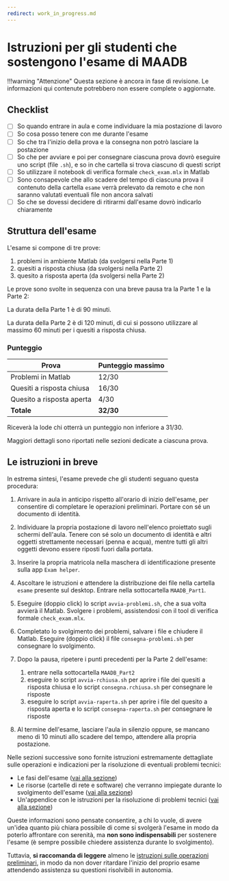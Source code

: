 ```yaml
---
redirect: work_in_progress.md
---
```


# Istruzioni per gli studenti che sostengono l'esame di MAADB

!!!warning "Attenzione"
    Questa sezione è ancora in fase di revisione. Le informazioni qui contenute potrebbero non essere complete o aggiornate.

## Checklist
<!-- omit from toc -->

- [ ] So quando entrare in aula e come individuare la mia postazione di lavoro
- [ ] So cosa posso tenere con me durante l'esame
- [ ] So che tra l'inizio della prova e la consegna non potrò lasciare la postazione
- [ ] So che per avviare e poi per consegnare ciascuna prova dovrò eseguire uno script
  (file `.sh`), e so in che cartella si trova ciascuno di questi script
- [ ] So utilizzare il notebook di verifica formale `check_exam.mlx` in Matlab
- [ ] Sono consapevole che allo scadere del tempo di ciascuna prova il contenuto della
  cartella `esame` verrà prelevato da remoto e che non saranno valutati eventuali file
  non ancora salvati
- [ ] So che se dovessi decidere di ritirarmi dall'esame dovrò indicarlo chiaramente

<!-- BUG? The syle for level 1 and level 2 TOC entries is the same
          If Header 1 is excluded, then the layout of the TOC is mostly flat (Headers 2 and 3)
  -->
<!-- ## Sommario  -->
<!-- omit from toc -->

<!-- - [Istruzioni per gli studenti che sostengono l'esame di MAADB](#istruzioni-per-gli-studenti-che-sostengono-lesame-di-maadb)
  - [Struttura dell'esame](#struttura-dellesame)
    - [Punteggio](#punteggio)
  - [Le istruzioni in breve](#le-istruzioni-in-breve) -->

## Struttura dell'esame

L'esame si compone di tre prove:

1. problemi in ambiente Matlab (da svolgersi nella Parte 1)
2. quesiti a risposta chiusa (da svolgersi nella Parte 2)
3. quesito a risposta aperta (da svolgersi nella Parte 2)

Le prove sono svolte in sequenza con una breve pausa tra la Parte 1 e la Parte 2:

La durata della Parte 1 è di 90 minuti.

La durata della Parte 2 è di 120 minuti, di cui si possono utilizzare al massimo 60
minuti per i quesiti a risposta chiusa.

### Punteggio

| Prova                          | Punteggio massimo |
|--------------------------------|-------------------|
| Problemi in Matlab             | 12/30             |
| Quesiti a risposta chiusa      | 16/30             |
| Quesito a risposta aperta      | 4/30              |
| **Totale**                     | **32/30**         |

Riceverà la lode chi otterrà un punteggio non inferiore a 31/30.

Maggiori dettagli sono riportati nelle sezioni dedicate a ciascuna prova.

## Le istruzioni in breve

In estrema sintesi, l'esame prevede che gli studenti seguano questa procedura:

1. Arrivare in aula in anticipo rispetto all'orario di inizio dell'esame, per consentire
   di completare le operazioni preliminari. Portare con sé un documento di identità.
2. Individuare la propria postazione di lavoro nell'elenco proiettato sugli schermi
   dell'aula. Tenere con sé solo un documento di identità e altri oggetti strettamente
   necessari (penna e acqua), mentre tutti gli altri oggetti devono essere riposti fuori dalla portata.
3. Inserire la propria matricola nella maschera di identificazione presente sulla app
   `Exam helper`.
4. Ascoltare le istruzioni e attendere la distribuzione dei file nella cartella `esame` presente sul desktop.
   Entrare nella sottocartella `MAADB_Part1`.
5. Eseguire (doppio click) lo script `avvia-problemi.sh`, che a sua volta avvierà il Matlab.
   Svolgere i problemi, assistendosi con il tool di verifica formale `check_exam.mlx`.
6. Completato lo svolgimento dei problemi, salvare i file e chiudere il Matlab. Eseguire
   (doppio click) il file `consegna-problemi.sh` per consegnare lo svolgimento.
7. Dopo la pausa, ripetere i punti precedenti per la Parte 2 dell'esame:

    1. entrare nella sottocartella `MAADB_Part2`
    2. eseguire lo script `avvia-rchiusa.sh` per aprire i file dei quesiti a risposta
       chiusa e lo script `consegna.rchiusa.sh` per consegnare le risposte
    3. eseguire lo script `avvia-raperta.sh` per aprire i file del quesito a risposta
       aperta e lo script `consegna-raperta.sh` per consegnare le risposte

8. Al termine dell'esame, lasciare l'aula in silenzio oppure, se mancano meno di 10
   minuti allo scadere del tempo, attendere alla propria postazione.

Nelle sezioni successive sono fornite istruzioni estremamente dettagliate sulle operazioni e indicazioni per la risoluzione di eventuali problemi tecnici:

- Le fasi dell'esame ([vai alla sezione](./exam-phases.md))
- Le risorse (cartelle di rete e software) che verranno impiegate durante lo svolgimento dell'esame ([vai alla sezione](./os-and-software.md))
- Un'appendice con le istruzioni per la risoluzione di problemi tecnici ([vai alla sezione](./troubleshooting.md))

Queste informazioni sono pensate consentire, a chi lo vuole, di avere un'idea quanto più
chiara possibile di come si svolgerà l'esame in modo da poterlo affrontare con serenità, ma **non sono indispensabili** per sostenere l'esame (è sempre possibile chiedere assistenza durante lo svolgimento).

Tuttavia, **si raccomanda di leggere** almeno le [istruzioni sulle operazioni preliminari](./exam-phases.md#operazioni-preliminari), in modo da non dover ritardare l'inizio del proprio esame attendendo assistenza su questioni risolvibili in autonomia.

<!-- 
  - [Operazioni preliminari](#operazioni-preliminari)
    - [La convocazione](#la-convocazione)
    - [La postazione di lavoro](#la-postazione-di-lavoro)
    - [Identificazione studente](#identificazione-studente)
  - [Parte 1: Problemi in ambiente Matlab](#parte-1-problemi-in-ambiente-matlab)
    - [Startup](#startup)
    - [Exam checker](#exam-checker)
    - [Indicazioni per lo svolgimento dei problemi (?)](#indicazioni-per-lo-svolgimento-dei-problemi-)
    - [Punteggio](#punteggio-1)
    - [Tempo](#tempo)
  - [Parte 2: Quesiti](#parte-2-quesiti)
    - [Quesiti a risposta chiusa](#quesiti-a-risposta-chiusa)
    - [Quesiti a risposta aperta](#quesiti-a-risposta-aperta)
  - [Conclusione dell'esame](#conclusione-dellesame)
  - [Risorse per lo svolgimento dell'esame](#risorse-per-lo-svolgimento-dellesame)
    - [La cartella condivisa 'esami'](#la-cartella-condivisa-esami)
    - [Le applicazioni da utilizzare](#le-applicazioni-da-utilizzare)
      - [Matlab](#matlab)
      - [Geany (editor di testo)](#geany-editor-di-testo)
      - [xPDF (visualizzatore di file pdf)](#xpdf-visualizzatore-di-file-pdf)
      - [galculator (calcolatrice)](#galculator-calcolatrice)
  - [Appendice - Risoluzione problemi tecnici](#appendice---risoluzione-problemi-tecnici)
    - [Creazione manuale file di svogimento da template](#creazione-manuale-file-di-svogimento-da-template)
    - [Malfunzionamento dello script avvia-problemi.sh](#malfunzionamento-dello-script-avvia-problemish)
      - [1. Avvio Matlab](#1-avvio-matlab)
      - [2. Impostazione della cartella di lavoro](#2-impostazione-della-cartella-di-lavoro)
      - [3. Configurazione del toolbox di verifica formale](#3-configurazione-del-toolbox-di-verifica-formale)
    - [Malfunzionamento dello script avvia-rchiusa.sh e/o avvia-raperta.sh](#malfunzionamento-dello-script-avvia-rchiusash-eo-avvia-rapertash)
    - [Malfunzionamento degli scritpt di consegna](#malfunzionamento-degli-scritpt-di-consegna)
    - [Come aprire manualmente i file pdf](#come-aprire-manualmente-i-file-pdf)
    - [Come aprire manualmente i file txt](#come-aprire-manualmente-i-file-txt)
  - [Struttura della cartella 'esame'](#struttura-della-cartella-esame) -->
